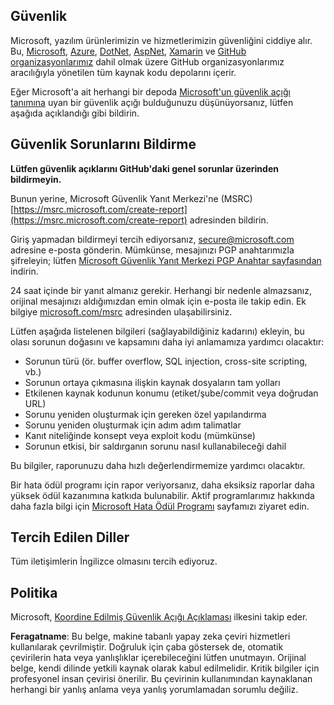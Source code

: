 ## Güvenlik

Microsoft, yazılım ürünlerimizin ve hizmetlerimizin güvenliğini ciddiye alır. Bu, [Microsoft](https://github.com/Microsoft), [Azure](https://github.com/Azure), [DotNet](https://github.com/dotnet), [AspNet](https://github.com/aspnet), [Xamarin](https://github.com/xamarin) ve [GitHub organizasyonlarımız](https://opensource.microsoft.com/) dahil olmak üzere GitHub organizasyonlarımız aracılığıyla yönetilen tüm kaynak kodu depolarını içerir.

Eğer Microsoft'a ait herhangi bir depoda [Microsoft'un güvenlik açığı tanımına](https://docs.microsoft.com/previous-versions/tn-archive/cc751383(v=technet.10)?WT.mc_id=academic-77952-leestott) uyan bir güvenlik açığı bulduğunuzu düşünüyorsanız, lütfen aşağıda açıklandığı gibi bildirin.

## Güvenlik Sorunlarını Bildirme

**Lütfen güvenlik açıklarını GitHub'daki genel sorunlar üzerinden bildirmeyin.**

Bunun yerine, Microsoft Güvenlik Yanıt Merkezi'ne (MSRC) [https://msrc.microsoft.com/create-report](https://msrc.microsoft.com/create-report) adresinden bildirin.

Giriş yapmadan bildirmeyi tercih ediyorsanız, [secure@microsoft.com](mailto:secure@microsoft.com) adresine e-posta gönderin. Mümkünse, mesajınızı PGP anahtarımızla şifreleyin; lütfen [Microsoft Güvenlik Yanıt Merkezi PGP Anahtar sayfasından](https://www.microsoft.com/en-us/msrc/pgp-key-msrc) indirin.

24 saat içinde bir yanıt almanız gerekir. Herhangi bir nedenle almazsanız, orijinal mesajınızı aldığımızdan emin olmak için e-posta ile takip edin. Ek bilgiye [microsoft.com/msrc](https://www.microsoft.com/msrc) adresinden ulaşabilirsiniz.

Lütfen aşağıda listelenen bilgileri (sağlayabildiğiniz kadarını) ekleyin, bu olası sorunun doğasını ve kapsamını daha iyi anlamamıza yardımcı olacaktır:

  * Sorunun türü (ör. buffer overflow, SQL injection, cross-site scripting, vb.)
  * Sorunun ortaya çıkmasına ilişkin kaynak dosyaların tam yolları
  * Etkilenen kaynak kodunun konumu (etiket/şube/commit veya doğrudan URL)
  * Sorunu yeniden oluşturmak için gereken özel yapılandırma
  * Sorunu yeniden oluşturmak için adım adım talimatlar
  * Kanıt niteliğinde konsept veya exploit kodu (mümkünse)
  * Sorunun etkisi, bir saldırganın sorunu nasıl kullanabileceği dahil

Bu bilgiler, raporunuzu daha hızlı değerlendirmemize yardımcı olacaktır.

Bir hata ödül programı için rapor veriyorsanız, daha eksiksiz raporlar daha yüksek ödül kazanımına katkıda bulunabilir. Aktif programlarımız hakkında daha fazla bilgi için [Microsoft Hata Ödül Programı](https://microsoft.com/msrc/bounty) sayfamızı ziyaret edin.

## Tercih Edilen Diller

Tüm iletişimlerin İngilizce olmasını tercih ediyoruz.

## Politika

Microsoft, [Koordine Edilmiş Güvenlik Açığı Açıklaması](https://www.microsoft.com/en-us/msrc/cvd) ilkesini takip eder.

**Feragatname**:
Bu belge, makine tabanlı yapay zeka çeviri hizmetleri kullanılarak çevrilmiştir. Doğruluk için çaba göstersek de, otomatik çevirilerin hata veya yanlışlıklar içerebileceğini lütfen unutmayın. Orijinal belge, kendi dilinde yetkili kaynak olarak kabul edilmelidir. Kritik bilgiler için profesyonel insan çevirisi önerilir. Bu çevirinin kullanımından kaynaklanan herhangi bir yanlış anlama veya yanlış yorumlamadan sorumlu değiliz.